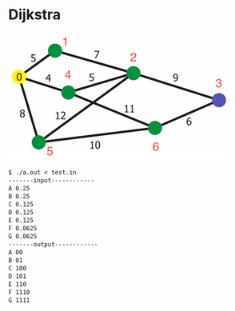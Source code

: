 # Dijkstra

![](../image/Dijkstra-hw.png)

```console
$ ./a.out < test.in 
-------input------------
A 0.25
B 0.25
C 0.125
D 0.125
E 0.125
F 0.0625
G 0.0625
-------output------------
A 00
B 01
C 100
D 101
E 110
F 1110
G 1111
```

